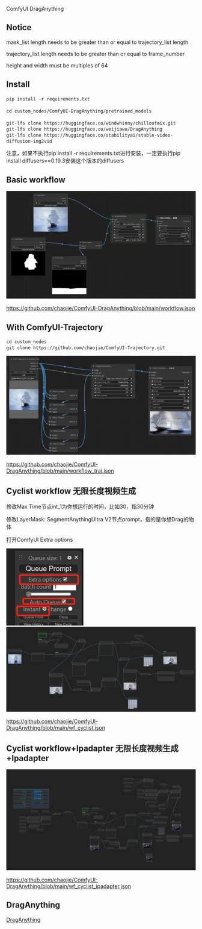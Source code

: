 ComfyUI DragAnything

## Notice

mask_list length needs to be greater than or equal to trajectory_list length

trajectory_list length needs to be greater than or equal to frame_number

height and width must be multiples of 64

## Install

```
pip install -r requirements.txt

cd custom_nodes/ComfyUI-DragAnything/pretrained_models

git-lfs clone https://huggingface.co/windwhinny/chilloutmix.git
git-lfs clone https://huggingface.co/weijiawu/DragAnything
git-lfs clone https://huggingface.co/stabilityai/stable-video-diffusion-img2vid
```

注意，如果不执行pip install -r requirements.txt进行安装，一定要执行pip install diffusers==0.19.3安装这个版本的diffusers

## Basic workflow

<img src="wf.png" raw=true>

https://github.com/chaojie/ComfyUI-DragAnything/blob/main/workflow.json

## With ComfyUI-Trajectory

```
cd custom_nodes
git clone https://github.com/chaojie/ComfyUI-Trajectory.git
```

<img src="wf_traj.png" raw=true>

https://github.com/chaojie/ComfyUI-DragAnything/blob/main/workflow_traj.json

## Cyclist workflow 无限长度视频生成

修改Max Time节点int_1为你想运行的时间，比如30，指30分钟

修改LayerMask: SegmentAnythingUltra V2节点prompt，指的是你想Drag的物体

打开ComfyUI Extra options

<img src="cyclist.png" raw=true>

<img src="wf_cyclist.png" raw=true>

https://github.com/chaojie/ComfyUI-DragAnything/blob/main/wf_cyclist.json

## Cyclist workflow+Ipadapter 无限长度视频生成+Ipadapter

<img src="wf_cyclist_ipadapter.png" raw=true>

https://github.com/chaojie/ComfyUI-DragAnything/blob/main/wf_cyclist_ipadapter.json

## DragAnything

[DragAnything](https://github.com/showlab/DragAnything)
